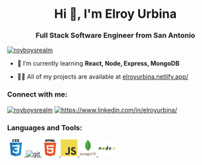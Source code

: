 <h1 align="center">Hi 👋, I'm Elroy Urbina</h1>
<h3 align="center">Full Stack Software Engineer from San Antonio</h3>

<p align="left"> <a href="https://twitter.com/royboysrealm" target="blank"><img src="https://img.shields.io/twitter/follow/royboysrealm?logo=twitter&style=for-the-badge" alt="royboysrealm" /></a> </p>

- 🌱 I’m currently learning **React, Node, Express, MongoDB**

- 👨‍💻 All of my projects are available at [elroyurbina.netlify.app/](elroyurbina.netlify.app/)

<h3 align="left">Connect with me:</h3>
<p align="left">
<a href="https://twitter.com/royboysrealm" target="blank"><img align="center" src="https://raw.githubusercontent.com/rahuldkjain/github-profile-readme-generator/master/src/images/icons/Social/twitter.svg" alt="royboysrealm" height="30" width="40" /></a>
<a href="https://linkedin.com/in/https://www.linkedin.com/in/elroyurbina/" target="blank"><img align="center" src="https://raw.githubusercontent.com/rahuldkjain/github-profile-readme-generator/master/src/images/icons/Social/linked-in-alt.svg" alt="https://www.linkedin.com/in/elroyurbina/" height="30" width="40" /></a>
</p>

<h3 align="left">Languages and Tools:</h3>
<p align="left"> <a href="https://www.w3schools.com/css/" target="_blank" rel="noreferrer"> <img src="https://raw.githubusercontent.com/devicons/devicon/master/icons/css3/css3-original-wordmark.svg" alt="css3" width="40" height="40"/> </a> <a href="https://git-scm.com/" target="_blank" rel="noreferrer"> <img src="https://www.vectorlogo.zone/logos/git-scm/git-scm-icon.svg" alt="git" width="40" height="40"/> </a> <a href="https://www.w3.org/html/" target="_blank" rel="noreferrer"> <img src="https://raw.githubusercontent.com/devicons/devicon/master/icons/html5/html5-original-wordmark.svg" alt="html5" width="40" height="40"/> </a> <a href="https://developer.mozilla.org/en-US/docs/Web/JavaScript" target="_blank" rel="noreferrer"> <img src="https://raw.githubusercontent.com/devicons/devicon/master/icons/javascript/javascript-original.svg" alt="javascript" width="40" height="40"/> </a> <a href="https://www.mongodb.com/" target="_blank" rel="noreferrer"> <img src="https://raw.githubusercontent.com/devicons/devicon/master/icons/mongodb/mongodb-original-wordmark.svg" alt="mongodb" width="40" height="40"/> </a> <a href="https://nodejs.org" target="_blank" rel="noreferrer"> <img src="https://raw.githubusercontent.com/devicons/devicon/master/icons/nodejs/nodejs-original-wordmark.svg" alt="nodejs" width="40" height="40"/> </a> </p>
